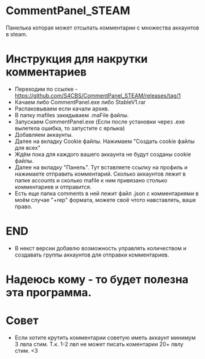 # CommentPanel_STEAM
Панелька которая может отсылать комментарии с множества аккаунтов в steam.

# Инструкция для накрутки комментариев
- Переходим по ссылке - https://github.com/S4CBS/CommentPanel_STEAM/releases/tag/1
- Качаем либо CommentPanel.exe либо StableV1.rar
- Распаковываем если качали архив.
- В папку mafiles закидываем .maFile файлы.
- Запускаем CommentPanel.exe (Если после установки через .exe  вылетела ошибка, то запустите с ярлыка)
- Добавляем аккаунты.
- Далее на вкладку Cookie файлы. Нажимаем "Создать cookie файлы для всех"
- Ждём пока для каждого вашего аккаунта не будут созданы cookie файлы.
- Далее на вкладку "Панель". Тут вставляете ссылку на профиль и нажимаете отправить комментарий. Сколько аккаунтов лежит в папке accounts и сколько mafile к ним привязано столько комментариев и отправится.
- Есть еще папка comments в ней лежит файл .json с комментариями в моём случае "+rep" формата, можете своё чтото навставлять, ваше право.

# END
- В некст версии добавлю возможность управлять количеством и создавать группы аккаунтов для отправки комментариев.

# Надеюсь кому - то будет полезна эта программа.
# Совет
- Если хотите крутить комментарии советую иметь аккаунт минимум 3 лвла стим. Т.к. 1-2 лвл не может писать коментарии 20+ лвлу стим. <3
